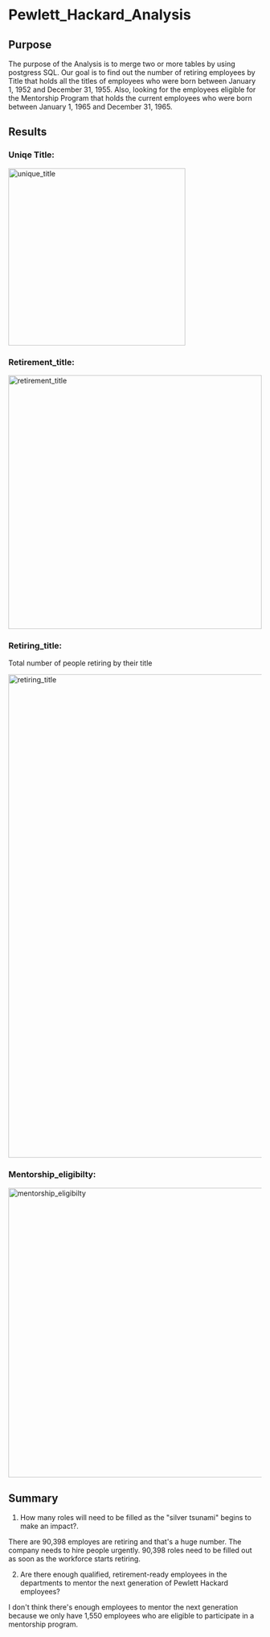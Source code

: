 # Pewlett_Hackard_Analysis
## Purpose
The purpose of the Analysis is to merge two or more tables by using postgress SQL. Our goal is to find out the number of retiring employees by Title that holds all the titles of employees who were born between January 1, 1952 and December 31, 1955.  Also, looking for the employees eligible for the Mentorship Program that holds the current employees who were born between January 1, 1965 and December 31, 1965.
## Results
### Uniqe Title: 
<img width="352" alt="unique_title" src="https://user-images.githubusercontent.com/107155888/181613214-b284f420-3356-4de0-89f4-1ee7343540cb.png">

### Retirement_title:
<img width="504" alt="retirement_title" src="https://user-images.githubusercontent.com/107155888/181613240-feed9bfb-6c83-4b17-9289-7eb5cf0ffe8b.png">

### Retiring_title: 
Total number of people retiring by their title

<img width="960" alt="retiring_title" src="https://user-images.githubusercontent.com/107155888/181613271-13bdd3cb-cf0d-4776-98d8-04ed4d221e7a.png">

### Mentorship_eligibilty:

<img width="575" alt="mentorship_eligibilty" src="https://user-images.githubusercontent.com/107155888/181613304-0a234894-c4e7-4a20-b3a1-a9670fc355ab.png">

## Summary
1) How many roles will need to be filled as the "silver tsunami" begins to make an impact?.

There are 90,398 employes are retiring and that's a huge number. The company needs to hire people urgently. 90,398 roles  need to be filled out as soon as the workforce starts retiring.

2) Are there enough qualified, retirement-ready employees in the departments to mentor the next generation of Pewlett Hackard employees?

I don't think there's enough employees to mentor the next generation because  we only have 1,550 employees who are eligible to participate in a mentorship program. 
